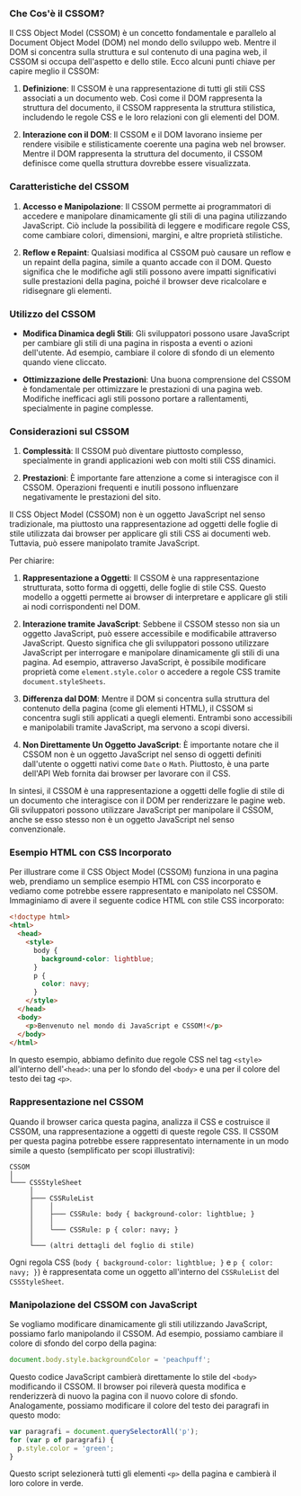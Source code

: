 <!-- @format -->

### Che Cos'è il CSSOM?

Il CSS Object Model (CSSOM) è un concetto fondamentale e parallelo al Document Object Model (DOM) nel mondo dello sviluppo web. Mentre il DOM si concentra sulla struttura e sul contenuto di una pagina web, il CSSOM si occupa dell'aspetto e dello stile. Ecco alcuni punti chiave per capire meglio il CSSOM:

1. **Definizione**: Il CSSOM è una rappresentazione di tutti gli stili CSS associati a un documento web. Così come il DOM rappresenta la struttura del documento, il CSSOM rappresenta la struttura stilistica, includendo le regole CSS e le loro relazioni con gli elementi del DOM.

2. **Interazione con il DOM**: Il CSSOM e il DOM lavorano insieme per rendere visibile e stilisticamente coerente una pagina web nel browser. Mentre il DOM rappresenta la struttura del documento, il CSSOM definisce come quella struttura dovrebbe essere visualizzata.

### Caratteristiche del CSSOM

1. **Accesso e Manipolazione**: Il CSSOM permette ai programmatori di accedere e manipolare dinamicamente gli stili di una pagina utilizzando JavaScript. Ciò include la possibilità di leggere e modificare regole CSS, come cambiare colori, dimensioni, margini, e altre proprietà stilistiche.

2. **Reflow e Repaint**: Qualsiasi modifica al CSSOM può causare un reflow e un repaint della pagina, simile a quanto accade con il DOM. Questo significa che le modifiche agli stili possono avere impatti significativi sulle prestazioni della pagina, poiché il browser deve ricalcolare e ridisegnare gli elementi.

### Utilizzo del CSSOM

- **Modifica Dinamica degli Stili**: Gli sviluppatori possono usare JavaScript per cambiare gli stili di una pagina in risposta a eventi o azioni dell'utente. Ad esempio, cambiare il colore di sfondo di un elemento quando viene cliccato.

- **Ottimizzazione delle Prestazioni**: Una buona comprensione del CSSOM è fondamentale per ottimizzare le prestazioni di una pagina web. Modifiche inefficaci agli stili possono portare a rallentamenti, specialmente in pagine complesse.

### Considerazioni sul CSSOM

1. **Complessità**: Il CSSOM può diventare piuttosto complesso, specialmente in grandi applicazioni web con molti stili CSS dinamici.

2. **Prestazioni**: È importante fare attenzione a come si interagisce con il CSSOM. Operazioni frequenti e inutili possono influenzare negativamente le prestazioni del sito.

Il CSS Object Model (CSSOM) non è un oggetto JavaScript nel senso tradizionale, ma piuttosto una rappresentazione ad oggetti delle foglie di stile utilizzata dai browser per applicare gli stili CSS ai documenti web. Tuttavia, può essere manipolato tramite JavaScript.

Per chiarire:

1. **Rappresentazione a Oggetti**: Il CSSOM è una rappresentazione strutturata, sotto forma di oggetti, delle foglie di stile CSS. Questo modello a oggetti permette ai browser di interpretare e applicare gli stili ai nodi corrispondenti nel DOM.

2. **Interazione tramite JavaScript**: Sebbene il CSSOM stesso non sia un oggetto JavaScript, può essere accessibile e modificabile attraverso JavaScript. Questo significa che gli sviluppatori possono utilizzare JavaScript per interrogare e manipolare dinamicamente gli stili di una pagina. Ad esempio, attraverso JavaScript, è possibile modificare proprietà come `element.style.color` o accedere a regole CSS tramite `document.styleSheets`.

3. **Differenza dal DOM**: Mentre il DOM si concentra sulla struttura del contenuto della pagina (come gli elementi HTML), il CSSOM si concentra sugli stili applicati a quegli elementi. Entrambi sono accessibili e manipolabili tramite JavaScript, ma servono a scopi diversi.

4. **Non Direttamente Un Oggetto JavaScript**: È importante notare che il CSSOM non è un oggetto JavaScript nel senso di oggetti definiti dall'utente o oggetti nativi come `Date` o `Math`. Piuttosto, è una parte dell'API Web fornita dai browser per lavorare con il CSS.

In sintesi, il CSSOM è una rappresentazione a oggetti delle foglie di stile di un documento che interagisce con il DOM per renderizzare le pagine web. Gli sviluppatori possono utilizzare JavaScript per manipolare il CSSOM, anche se esso stesso non è un oggetto JavaScript nel senso convenzionale.

### Esempio HTML con CSS Incorporato

Per illustrare come il CSS Object Model (CSSOM) funziona in una pagina web, prendiamo un semplice esempio HTML con CSS incorporato e vediamo come potrebbe essere rappresentato e manipolato nel CSSOM. Immaginiamo di avere il seguente codice HTML con stile CSS incorporato:

```html
<!doctype html>
<html>
  <head>
    <style>
      body {
        background-color: lightblue;
      }
      p {
        color: navy;
      }
    </style>
  </head>
  <body>
    <p>Benvenuto nel mondo di JavaScript e CSSOM!</p>
  </body>
</html>
```

In questo esempio, abbiamo definito due regole CSS nel tag `<style>` all'interno dell'`<head>`: una per lo sfondo del `<body>` e una per il colore del testo dei tag `<p>`.

### Rappresentazione nel CSSOM

Quando il browser carica questa pagina, analizza il CSS e costruisce il CSSOM, una rappresentazione a oggetti di queste regole CSS. Il CSSOM per questa pagina potrebbe essere rappresentato internamente in un modo simile a questo (semplificato per scopi illustrativi):

```
CSSOM
│
└─── CSSStyleSheet
     │
     ├─── CSSRuleList
     │    │
     │    ├─── CSSRule: body { background-color: lightblue; }
     │    │
     │    └─── CSSRule: p { color: navy; }
     │
     └─── (altri dettagli del foglio di stile)
```

Ogni regola CSS (`body { background-color: lightblue; }` e `p { color: navy; }`) è rappresentata come un oggetto all'interno del `CSSRuleList` del `CSSStyleSheet`.

### Manipolazione del CSSOM con JavaScript

Se vogliamo modificare dinamicamente gli stili utilizzando JavaScript, possiamo farlo manipolando il CSSOM. Ad esempio, possiamo cambiare il colore di sfondo del corpo della pagina:

```javascript
document.body.style.backgroundColor = 'peachpuff';
```

Questo codice JavaScript cambierà direttamente lo stile del `<body>` modificando il CSSOM. Il browser poi rileverà questa modifica e renderizzerà di nuovo la pagina con il nuovo colore di sfondo. Analogamente, possiamo modificare il colore del testo dei paragrafi in questo modo:

```javascript
var paragrafi = document.querySelectorAll('p');
for (var p of paragrafi) {
  p.style.color = 'green';
}
```

Questo script selezionerà tutti gli elementi `<p>` della pagina e cambierà il loro colore in verde.
